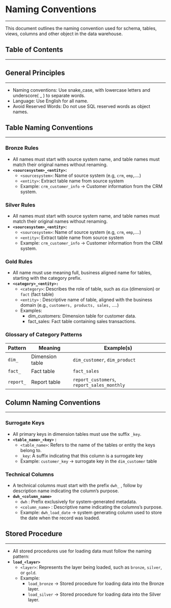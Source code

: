 # **Naming Conventions**

---

This document outlines the naming convention used for schema, tables, views, columns and other object in the data warehouse.

## **Table of Contents**

---

## **General Principles**

---

- Naming conventions: Use snake_case, with lowercase letters and underscore( _ ) to separate words.
- Language: Use English for all name.
- Avoid Reserved Words: Do not use SQL reserved words as object names.

## **Table Naming Conventions**

---

### **Bronze Rules**

- All names must start with source system name, and table names must match their original names without renaming.
- **`<sourcesystem>_<entity>`:**
    - `<sourcesystem>`: Name of source system (e.g, `crm`, `emp`,….)
    - `<entity>`: Extract table name from source system
    - Example: `crm_customer_info` → Customer information from the CRM system.

### **Silver Rules**

- All names must start with source system name, and table names must match their original names without renaming.
- **`<sourcesystem>_<entity>`:**
    - `<sourcesystem>`: Name of source system (e.g, `crm`, `emp`,….)
    - `<entity>`: Extract table name from source system
    - Example: `crm_customer_info` → Customer information from the CRM system.

### **Gold Rules**

- All name must use meaning full, business aligned name for tables, starting with the category prefix.
- **`<category>_<entity>:`**
    - `<category>`: Describes the role of table, such as `dim`  (dimension) or `fact` (fact table)
    - `<entity>` : Descriptive name of table, aligned with the business domain (e.g., `customers, products, sales,` ….)
    - Examples:
        - dim_customers: Dimension table for customer data.
        - fact_sales: Fact table containing sales transactions.

### **Glossary of Category Patterns**

| **Pattern** | **Meaning** | **Example(s)** |
| --- | --- | --- |
| `dim_` | Dimension table | `dim_customer`, `dim_product` |
| `fact_` | Fact table | `fact_sales` |
| `report_` | Report table | `report_customers`, `report_sales_monthly` |

## **Column Naming Conventions**

---

### **Surrogate Keys**

- All primary keys in dimension tables must use the suffix `_key`.
- **`<table_name>_<key>` :**
    - `<table_name>`: Refers to the name of the tables or entity the keys belong to.
    - `_key`: A suffix indicating that this column is a surrogate key
    - Example: `customer_key` → surrogate key in the `dim_customer` table

### **Technical Columns**

- A technical columns must start with the prefix `dwh_` , follow by description name indicating the column’s purpose.
- **`dwh_<column_name>`**
    - `dwh` : Prefix exclusively for system-generated metadata.
    - `<column_name>` : Descriptive name indicating the columns’s purpose.
    - Example: `dwh_load_date` → system generating column used to store the date when the record was loaded.

## **Stored Procedure**

---

- All stored procedures use for loading data must follow the naming pattern:
- **`load_<layer>`**
    - `<layer>`: Represents the layer being loaded, such as `bronze`, `silver`, or `gold`.
    - Example:
        - `load_bronze` → Stored procedure for loading data into the Bronze layer.
        - `load_silver` → Stored procedure for loading data into the Silver layer.